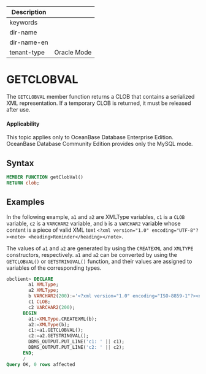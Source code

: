 | Description   |                 |
|---------------|-----------------|
| keywords      |                 |
| dir-name      |                 |
| dir-name-en   |                 |
| tenant-type   | Oracle Mode     |

# GETCLOBVAL

The `GETCLOBVAL` member function returns a CLOB that contains a serialized XML representation. If a temporary CLOB is returned, it must be released after use.


  <main id="notice" >
    <h4>Applicability</h4>
    <p>This topic applies only to OceanBase Database Enterprise Edition. OceanBase Database Community Edition provides only the MySQL mode. </p>
  </main>

## Syntax

```sql
MEMBER FUNCTION getClobVal()
RETURN clob;
```


## Examples

In the following example, `a1` and `a2` are XMLType variables, `c1` is a `CLOB` variable, `c2` is a `VARCHAR2` variable, and `b` is a `VARCHAR2` variable whose content is a piece of valid XML text `<?xml version="1.0" encoding="UTF-8"?><note> <heading>Reminder</heading></note>`.

The values of `a1` and `a2` are generated by using the `CREATEXML` and `XMLTYPE` constructors, respectively. `a1` and `a2` can be converted by using the `GETCLOBVAL()` or `GETSTRINGVAL()` function, and their values are assigned to variables of the corresponding types.

```sql
obclient> DECLARE
        a1 XMLType;
        a2 XMLType;
        b VARCHAR2(200):='<?xml version="1.0" encoding="ISO-8859-1"?><note><heading>Reminder</heading></note>';
        c1 CLOB;
        c2 VARCHAR2(200);
      BEGIN
        a1:=XMLType.CREATEXML(b);
        a2:=XMLType(b);
        c1:=a1.GETCLOBVAL();
        c2:=a2.GETSTRINGVAL();
        DBMS_OUTPUT.PUT_LINE('c1: ' || c1);
        DBMS_OUTPUT.PUT_LINE('c2: ' || c2);
      END;
      /
Query OK, 0 rows affected
```

